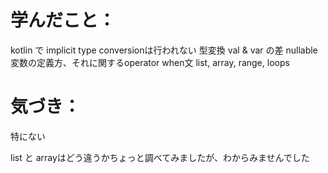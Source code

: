 # 学んだこと：
kotlin で implicit type conversionは行われない
型変換
val & var の差
nullable 変数の定義方、それに関するoperator
when文
list, array, range, loops

# 気づき：
特にない

list と arrayはどう違うかちょっと調べてみましたが、わからみませんでした
